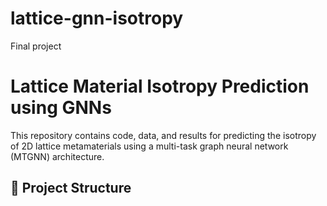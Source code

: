 # lattice-gnn-isotropy
Final project
# Lattice Material Isotropy Prediction using GNNs

This repository contains code, data, and results for predicting the isotropy of 2D lattice metamaterials using a multi-task graph neural network (MTGNN) architecture.

## 📁 Project Structure

